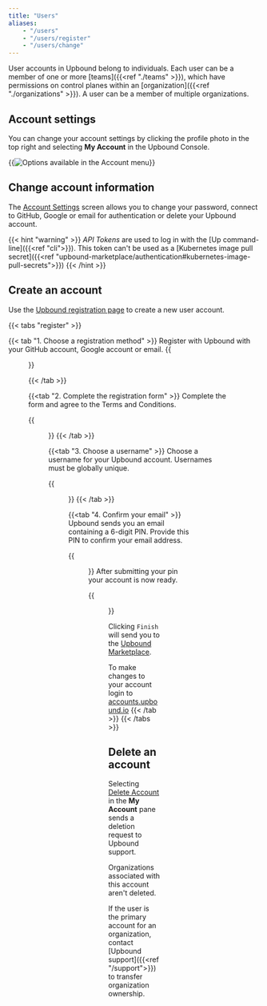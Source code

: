 ```yaml
---
title: "Users"
aliases:
    - "/users"
    - "/users/register"
    - "/users/change"
---
```


User accounts in Upbound belong to individuals. Each user can be a member of one or more [teams]({{<ref "./teams" >}}), which have permissions on control planes within an [organization]({{<ref "./organizations" >}}). A user can be a member of multiple organizations.

## Account settings

<!-- vale Google.FirstPerson = NO -->
<!-- Allow `My Account` -->
You can change your account settings by clicking the profile photo in the top
right and selecting **My Account** in the Upbound Console. 
<!-- vale Google.FirstPerson = YES -->

{{<img src="concepts/images/accounts/edit-account.png" alt="Options available in the Account menu" quality="100" >}}

## Change account information

The [Account Settings](https://accounts.upbound.io/settings) screen allows you to change your password, connect to GitHub, Google or email for authentication or delete your Upbound account.

<!-- vale gitlab.Substitutions = NO -->
<!-- allow lowercase kubernetes in the URL -->
{{< hint "warning" >}}
_API Tokens_ are used to log in with the [Up command-line]({{<ref "cli">}}). This token can't be used as a [Kubernetes image pull secret]({{<ref "upbound-marketplace/authentication#kubernetes-image-pull-secrets">}})
{{< /hint >}}
<!-- vale gitlab.Substitutions = YES -->

## Create an account

Use the [Upbound registration page](http://accounts.upbound.io/register) to
create a new user account.

{{< tabs "register" >}}

{{< tab "1. Choose a registration method" >}}
Register with Upbound with your GitHub account, Google account or email.
{{<figure src="concepts/concepts/accounts/images/register/signup.png" alt="Choose to sign up with GitHub, Google or Email" height="500px" >}}

{{< /tab >}}

{{<tab "2. Complete the registration form" >}}
Complete the form and agree to the Terms and Conditions.

{{<figure src="concepts/concepts/accounts/images/register/completed_form.png" alt="Upbound account creation registration form" height="500px" >}}
{{< /tab >}}

{{<tab "3. Choose a username" >}}
Choose a username for your Upbound account. Usernames must be globally unique.

{{<figure src="concepts/concepts/accounts/images/register/choose_username.png" alt="Upbound create a username form" height="500px" >}}
{{< /tab >}}

{{<tab "4. Confirm your email" >}}
Upbound sends you an email containing a 6-digit PIN. Provide this PIN to confirm your email address.

{{<figure src="concepts/concepts/accounts/images/register/confirm_pin.png" alt="Example form to insert email confirmation PIN" height="500px" >}}
After submitting your pin your account is now ready. 

{{<figure src="concepts/concepts/accounts/images/register/account_ready.png" alt="A screen showing that an Upbound account has been created" height="500px" >}}

Clicking `Finish` will send you to the [Upbound Marketplace](http://marketplace.upbound.io). 

To make changes to your account login to [accounts.upbound.io](https://accounts.upbound.io)
{{< /tab >}}
{{< /tabs >}}

## Delete an account

<!-- vale Google.FirstPerson = NO -->
Selecting [Delete Account](https://accounts.upbound.io/settings/delete) in the
**My Account** pane sends a deletion request to Upbound support. 
<!-- vale Google.FirstPerson = YES -->

Organizations associated with this account aren't deleted. 

If the user is the primary account for an organization, contact [Upbound
support]({{<ref "/support">}}) to transfer organization ownership.
